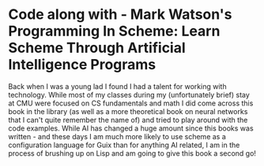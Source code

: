 # Code along with - Mark Watson's Programming In Scheme: Learn Scheme Through Artificial Intelligence Programs

Back when I was a young lad I found I had a talent for working with technology. While most of my classes during my (unfortunately brief) stay at CMU were focused on CS fundamentals and math I did come across this book in the library (as well as a more theoretical book on neural networks that I can't quite remember the name of) and tried to play around with the code examples. While AI has changed a huge amount since this books was written - and these days I am much more likely to use scheme as a configuration language for Guix than for anything AI related, I am in the process of brushing up on Lisp and am going to give this book a second go!

